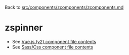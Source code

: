Back to [src/components/zcomponents/zcomponents.md](../../zcomponents.md)

# zspinner

 - See [Vue.js (v2) component file contents](./zspinner.vue)
 - See [Sass/Css component file contents](./zspinner.scss)
